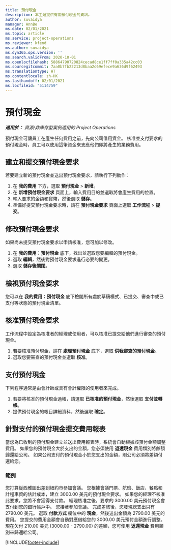 ```yaml
---
title: 預付現金
description: 本主題提供有關預付現金的資訊。
author: suvaidya
manager: AnnBe
ms.date: 02/01/2021
ms.topic: article
ms.service: project-operations
ms.reviewer: kfend
ms.author: suvaidya
ms.dyn365.ops.version: ''
ms.search.validFrom: 2020-10-01
ms.openlocfilehash: 58864790720824cecad8ce1ff7ff0a335a42cc03
ms.sourcegitcommit: 7aa0b7fb22213d8baa2d69efece9a636d9f62493
ms.translationtype: HT
ms.contentlocale: zh-HK
ms.lasthandoff: 02/01/2021
ms.locfileid: "5114759"
---
```

# <a name="cash-advance"></a>預付現金

_**適用於：** 資源/非庫存型案例適用的 Project Operations_

預付現金可讓員工在產生任何費用之前，先向公司借用資金。 核准並支付要求的預付現金時，員工可以使用這筆資金來支應他們即將產生的業務費用。 

## <a name="create-and-submit-a-cash-advance-request"></a>建立和提交預付現金要求
若要建立新的預付現金並送出預付現金要求，請執行下列動作： 

1. 在 **我的費用** 下方，選取 **預付現金** > **新增**。 
2. 在 **新增預付現金要求** 頁面上，輸入費用目的並選取將會產生費用的位置。
3. 輸入要求的金額和貨幣，然後選取 **儲存**。 
4. 準備好提交預付現金要求時，請在 **預付現金要求** 頁面上選取 **工作流程** > **提交**。

## <a name="modify-a-cash-advance-request"></a>修改預付現金要求

如果尚未提交預付現金要求以申請核准，您可加以修改。

1. 在 **我的費用：預付現金** 底下，找出並選取您要編輯的預付現金。
2. 選取 **編輯**，然後對預付現金要求進行必要的變更。 
3. 選取 **儲存後關閉**。


## <a name="view-cash-advance-requests"></a>檢視預付現金要求
您可以在 **我的費用：預付現金** 底下檢閱所有處於草稿模式、已提交、審查中或已支付等狀態的預付現金清單。 

## <a name="approve-cash-advance-requests"></a>核准預付現金要求

工作流程中設定為核准者的經理或使用者，可以核准已提交給他們進行審查的預付現金。 

1. 若要核准預付現金，請在 **處理預付現金** 底下，選取 **供我審查的預付現金**。
2. 選取您要審查的預付現金並選取 **核准**。  

## <a name="pay-cash-advances"></a>支付預付現金 
下列程序通常是由會計師或具有會計權限的使用者來完成。

1. 若要將核准的預付現金過帳，請選取 **已核准的預付現金**，然後選取 **支付並轉帳**。  
2. 提供預付現金的帳目詳細資料，然後選取 **確定**。 

## <a name="submit-an-expense-report-against-a-paid-cash-advance"></a>針對支付的預付現金提交費用報表 

當您為已收到的預付現金建立並送出費用報表時，系統會自動根據該預付金額調整費用。 如果您的預付現金大於支出的金額，您必須使用 **退還現金** 費用類別將餘額歸還給公司。 如果公司支付的預付現金小於您支出的金額，則公司必須將差額付還給您。 

### <a name="example"></a>範例
您打算從西雅圖出差到紐約市參加會議。 您根據會議門票、航班、飯店、餐點和計程車資的估計成本，建立 3000.00 美元的預付現金要求。 如果您的經理不核准此要求，您將不會獲得支付款。 經理核准之後，要求的 3000.00 美元預付現金會支付到您的銀行帳戶中。 您接著參加會議。 完成差旅後，您發現總支出只有 2790.00 美元。 選取 **付款方式** 欄位中的 **現金**，然後送出金額為 2790.00 美元的費用。 您提交的費用金額會自動對應借給您的 3000.00 美元預付金額進行調整。 現在欠付 210.00 美元 (3000.00 - 2790.00) 的差額，您可使用 **返還現金** 費用類別來歸還給公司。



[!INCLUDE[footer-include](../includes/footer-banner.md)]